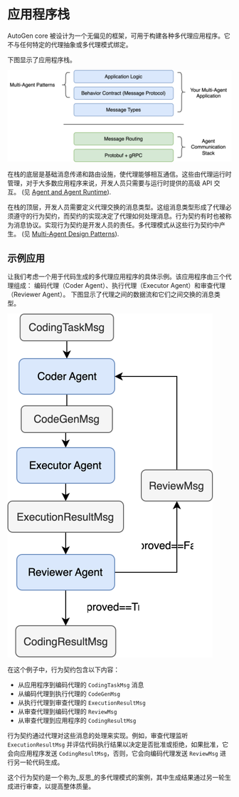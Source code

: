 # 应用程序栈

AutoGen core 被设计为一个无偏见的框架，可用于构建各种多代理应用程序。它不与任何特定的代理抽象或多代理模式绑定。

下图显示了应用程序栈。

![Application Stack](application-stack.svg)

在栈的底层是基础消息传递和路由设施，使代理能够相互通信。这些由代理运行时管理，对于大多数应用程序来说，开发人员只需要与运行时提供的高级 API 交互。 (见 [Agent and Agent Runtime](../framework/agent-and-agent-runtime.ipynb)).

在栈的顶层，开发人员需要定义代理交换的消息类型。这组消息类型形成了代理必须遵守的行为契约，而契约的实现决定了代理如何处理消息。行为契约有时也被称为消息协议。实现行为契约是开发人员的责任。多代理模式从这些行为契约中产生。
(见 [Multi-Agent Design Patterns](../design-patterns/index.md)).

## 示例应用

让我们考虑一个用于代码生成的多代理应用程序的具体示例。该应用程序由三个代理组成：
编码代理（Coder Agent）、执行代理（Executor Agent）和审查代理（Reviewer Agent）。
下图显示了代理之间的数据流和它们之间交换的消息类型。

![Code Generation Example](code-gen-example.svg)

在这个例子中，行为契约包含以下内容：

- 从应用程序到编码代理的 `CodingTaskMsg` 消息
- 从编码代理到执行代理的 `CodeGenMsg` 
- 从执行代理到审查代理的 `ExecutionResultMsg`
- 从审查代理到编码代理的 `ReviewMsg`
- 从审查代理到应用程序的 `CodingResultMsg`

行为契约通过代理对这些消息的处理来实现。例如，审查代理监听 `ExecutionResultMsg` 并评估代码执行结果以决定是否批准或拒绝，如果批准，它会向应用程序发送 `CodingResultMsg`，否则，它会向编码代理发送 `ReviewMsg` 进行另一轮代码生成。

这个行为契约是一个称为_反思_的多代理模式的案例，其中生成结果通过另一轮生成进行审查，以提高整体质量。